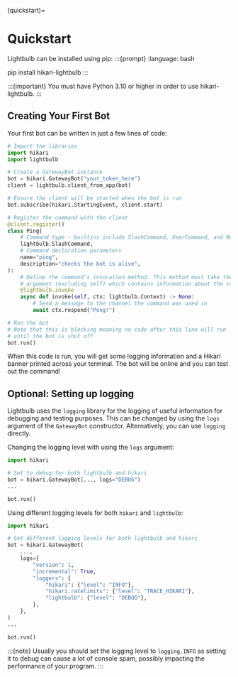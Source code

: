(quickstart)=
# Quickstart

Lightbulb can be installed using pip:
:::{prompt}
:language: bash

pip install hikari-lightbulb
:::

:::{important}
You must have Python 3.10 or higher in order to use hikari-lightbulb.
:::

## Creating Your First Bot

Your first bot can be written in just a few lines of code:
```python
# Import the libraries
import hikari
import lightbulb

# Create a GatewayBot instance
bot = hikari.GatewayBot("your_token_here")
client = lightbulb.client_from_app(bot)

# Ensure the client will be started when the bot is run
bot.subscribe(hikari.StartingEvent, client.start)

# Register the command with the client
@client.register()
class Ping(
    # Command type - builtins include SlashCommand, UserCommand, and MessageCommand
    lightbulb.SlashCommand,
    # Command declaration parameters
    name="ping",
    description="checks the bot is alive",
):
    # Define the command's invocation method. This method must take the context as the first
    # argument (excluding self) which contains information about the command invocation.
    @lightbulb.invoke
    async def invoke(self, ctx: lightbulb.Context) -> None:
        # Send a message to the channel the command was used in
        await ctx.respond("Pong!")

# Run the bot
# Note that this is blocking meaning no code after this line will run
# until the bot is shut off
bot.run()
```

When this code is run, you will get some logging information and a Hikari banner printed across your
terminal. The bot will be online and you can test out the command!

## Optional: Setting up logging

Lightbulb uses the `logging` library for the logging of useful information for debugging and testing purposes.
This can be changed by using the `logs` argument of the `GatewayBot` constructor. Alternatively, you can use
`logging` directly.

Changing the logging level with using the `logs` argument:
```py
import hikari

# Set to debug for both lightbulb and hikari
bot = hikari.GatewayBot(..., logs="DEBUG")
...

bot.run()
```

Using different logging levels for both `hikari` and `lightbulb`:
```python
import hikari

# Set different logging levels for both lightbulb and hikari
bot = hikari.GatewayBot(
    ...,
    logs={
        "version": 1,
        "incremental": True,
        "loggers": {
            "hikari": {"level": "INFO"},
            "hikari.ratelimits": {"level": "TRACE_HIKARI"},
            "lightbulb": {"level": "DEBUG"},
        },
    },
)
...

bot.run()
```

:::{note}
Usually you should set the logging level to `logging.INFO` as setting it to debug can cause a lot
of console spam, possibly impacting the performance of your program.
:::
